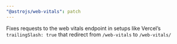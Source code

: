 ```yaml
---
"@astrojs/web-vitals": patch
---
```


Fixes requests to the web vitals endpoint in setups like Vercel’s `trailingSlash: true` that redirect from `/web-vitals` to `/web-vitals/`
